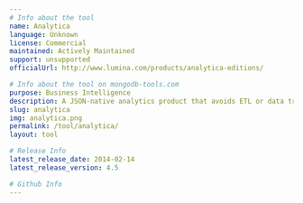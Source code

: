 ```yaml
---
# Info about the tool
name: Analytica
language: Unknown
license: Commercial
maintained: Actively Maintained
support: unsupported
officialUrl: http://www.lumina.com/products/analytica-editions/

# Info about the tool on mongodb-tools.com
purpose: Business Intelligence
description: A JSON-native analytics product that avoids ETL or data transformation by providing a language based on a hierarchical algebra that supports operating on document structures directly.
slug: analytica
img: analytica.png
permalink: /tool/analytica/
layout: tool

# Release Info
latest_release_date: 2014-02-14
latest_release_version: 4.5

# Github Info
---
```


